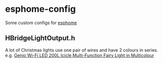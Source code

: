 # esphome-config
Some custom configs for [esphome](https://github.com/esphome/esphome)


## HBridgeLightOutput.h

A lot of Christmas lights use one pair of wires and have 2 colours in series.
e.g. [Genio Wi-Fi LED 200L Icicle Multi-Function Fairy Light in Multicolour](https://mirabellagenio.net.au/led-icicle-muli-colour)